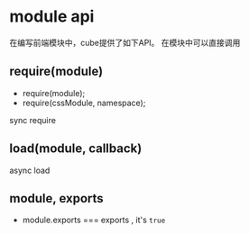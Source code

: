 # module api

在编写前端模块中，cube提供了如下API。
在模块中可以直接调用

## require(module)

* require(module);
* require(cssModule, namespace);

sync require

## load(module, callback)

async load

## module, exports

* module.exports === exports , it's `true`

